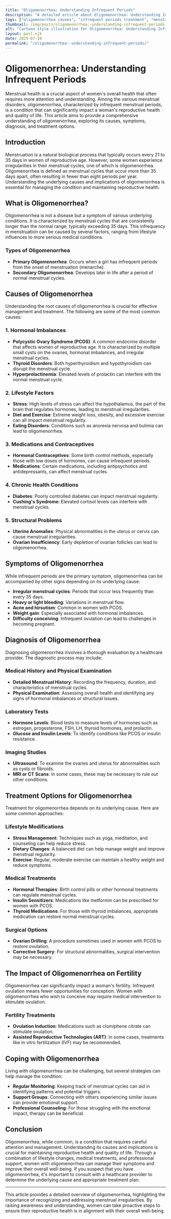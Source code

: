 ```yaml
---
title: "Oligomenorrhea: Understanding Infrequent Periods"
description: "A detailed article about Oligomenorrhea: Understanding Infrequent Periods."
tags: ["oligomenorrhea causes", "infrequent periods treatment", "menstrual cycle irregularities", "oligomenorrhea symptoms", "managing infrequent menstruation"]
thumbnail: /img/posts/oligomenorrhea:-understanding-infrequent-periods.png
alt: "Cartoon-style illustration for Oligomenorrhea: Understanding Infrequent Periods"
layout: post.njk
date: 2025-07-10
permalink: "/oligomenorrhea:-understanding-infrequent-periods/"
---
```


# Oligomenorrhea: Understanding Infrequent Periods

Menstrual health is a crucial aspect of women's overall health that often requires more attention and understanding. Among the various menstrual disorders, oligomenorrhea, characterized by infrequent menstrual periods, is a condition that can significantly impact a woman's reproductive health and quality of life. This article aims to provide a comprehensive understanding of oligomenorrhea, exploring its causes, symptoms, diagnosis, and treatment options.

## Introduction

Menstruation is a natural biological process that typically occurs every 21 to 35 days in women of reproductive age. However, some women experience irregularities in their menstrual cycles, one of which is oligomenorrhea. Oligomenorrhea is defined as menstrual cycles that occur more than 35 days apart, often resulting in fewer than eight periods per year. Understanding the underlying causes and implications of oligomenorrhea is essential for managing the condition and maintaining reproductive health.

## What is Oligomenorrhea?

Oligomenorrhea is not a disease but a symptom of various underlying conditions. It is characterized by menstrual cycles that are consistently longer than the normal range, typically exceeding 35 days. This infrequency in menstruation can be caused by several factors, ranging from lifestyle influences to more serious medical conditions.

### Types of Oligomenorrhea

- **Primary Oligomenorrhea**: Occurs when a girl has infrequent periods from the onset of menstruation (menarche).
- **Secondary Oligomenorrhea**: Develops later in life after a period of normal menstrual cycles.

## Causes of Oligomenorrhea

Understanding the root causes of oligomenorrhea is crucial for effective management and treatment. The following are some of the most common causes:

### 1. **Hormonal Imbalances**

- **Polycystic Ovary Syndrome (PCOS)**: A common endocrine disorder that affects women of reproductive age. It is characterized by multiple small cysts on the ovaries, hormonal imbalances, and irregular menstrual cycles.
- **Thyroid Disorders**: Both hyperthyroidism and hypothyroidism can disrupt the menstrual cycle.
- **Hyperprolactinemia**: Elevated levels of prolactin can interfere with the normal menstrual cycle.
  
### 2. **Lifestyle Factors**

- **Stress**: High levels of stress can affect the hypothalamus, the part of the brain that regulates hormones, leading to menstrual irregularities.
- **Diet and Exercise**: Extreme weight loss, obesity, and excessive exercise can all impact menstrual regularity.
- **Eating Disorders**: Conditions such as anorexia nervosa and bulimia can lead to oligomenorrhea.
  
### 3. **Medications and Contraceptives**

- **Hormonal Contraceptives**: Some birth control methods, especially those with low doses of hormones, can cause infrequent periods.
- **Medications**: Certain medications, including antipsychotics and antidepressants, can affect menstrual cycles.

### 4. **Chronic Health Conditions**

- **Diabetes**: Poorly controlled diabetes can impact menstrual regularity.
- **Cushing's Syndrome**: Elevated cortisol levels can interfere with menstrual cycles.

### 5. **Structural Problems**

- **Uterine Anomalies**: Physical abnormalities in the uterus or cervix can cause menstrual irregularities.
- **Ovarian Insufficiency**: Early depletion of ovarian follicles can lead to oligomenorrhea.

## Symptoms of Oligomenorrhea

While infrequent periods are the primary symptom, oligomenorrhea can be accompanied by other signs depending on its underlying cause:

- **Irregular menstrual cycles**: Periods that occur less frequently than every 35 days.
- **Heavy or light bleeding**: Variations in menstrual flow.
- **Acne and hirsutism**: Common in women with PCOS.
- **Weight gain**: Especially associated with hormonal imbalances.
- **Difficulty conceiving**: Infrequent ovulation can lead to challenges in becoming pregnant.

## Diagnosis of Oligomenorrhea

Diagnosing oligomenorrhea involves a thorough evaluation by a healthcare provider. The diagnostic process may include:

### Medical History and Physical Examination

- **Detailed Menstrual History**: Recording the frequency, duration, and characteristics of menstrual cycles.
- **Physical Examination**: Assessing overall health and identifying any signs of hormonal imbalances or structural issues.

### Laboratory Tests

- **Hormone Levels**: Blood tests to measure levels of hormones such as estrogen, progesterone, FSH, LH, thyroid hormones, and prolactin.
- **Glucose and Insulin Levels**: To identify conditions like PCOS or insulin resistance.

### Imaging Studies

- **Ultrasound**: To examine the ovaries and uterus for abnormalities such as cysts or fibroids.
- **MRI or CT Scans**: In some cases, these may be necessary to rule out other conditions.

## Treatment Options for Oligomenorrhea

Treatment for oligomenorrhea depends on its underlying cause. Here are some common approaches:

### Lifestyle Modifications

- **Stress Management**: Techniques such as yoga, meditation, and counseling can help reduce stress.
- **Dietary Changes**: A balanced diet can help manage weight and improve menstrual regularity.
- **Exercise**: Regular, moderate exercise can maintain a healthy weight and reduce symptoms.

### Medical Treatments

- **Hormonal Therapies**: Birth control pills or other hormonal treatments can regulate menstrual cycles.
- **Insulin Sensitizers**: Medications like metformin can be prescribed for women with PCOS.
- **Thyroid Medications**: For those with thyroid imbalances, appropriate medication can restore normal menstrual cycles.

### Surgical Options

- **Ovarian Drilling**: A procedure sometimes used in women with PCOS to restore ovulation.
- **Corrective Surgery**: For structural abnormalities, surgical intervention may be necessary.

## The Impact of Oligomenorrhea on Fertility

Oligomenorrhea can significantly impact a woman's fertility. Infrequent ovulation means fewer opportunities for conception. Women with oligomenorrhea who wish to conceive may require medical intervention to stimulate ovulation.

### Fertility Treatments

- **Ovulation Induction**: Medications such as clomiphene citrate can stimulate ovulation.
- **Assisted Reproductive Technologies (ART)**: In some cases, treatments like in vitro fertilization (IVF) may be recommended.

## Coping with Oligomenorrhea

Living with oligomenorrhea can be challenging, but several strategies can help manage the condition:

- **Regular Monitoring**: Keeping track of menstrual cycles can aid in identifying patterns and potential triggers.
- **Support Groups**: Connecting with others experiencing similar issues can provide emotional support.
- **Professional Counseling**: For those struggling with the emotional impact, therapy can be beneficial.

## Conclusion

Oligomenorrhea, while common, is a condition that requires careful attention and management. Understanding its causes and implications is crucial for maintaining reproductive health and quality of life. Through a combination of lifestyle changes, medical treatments, and professional support, women with oligomenorrhea can manage their symptoms and improve their overall well-being. If you suspect that you have oligomenorrhea, it's important to consult with a healthcare provider to determine the underlying cause and appropriate treatment plan.

---

This article provides a detailed overview of oligomenorrhea, highlighting the importance of recognizing and addressing menstrual irregularities. By raising awareness and understanding, women can take proactive steps to ensure their reproductive health is in alignment with their overall well-being.